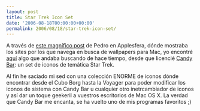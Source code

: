 ```yaml
---
layout: post
title: Star Trek Icon Set
date: '2006-08-18T00:00:00+00:00'
permalink: 2006/08/18/star-trek-icon-set/
---
```

<img style="float:right; margin:0 0 10px 10px;" src="http://photos1.blogger.com/blogger/6639/1972/320/StarTrek.jpg" border="0" alt="" />A través de <a href="http://www.applesfera.com/2006/08/18-fondos-de-pantalla-sobre-apple">este magnífico post</a> de Pedro en Applesfera, dónde mostraba los sites por los que navega en busca de wallpapers para Mac, yo encontré <a href="http://www.pixelgirlpresents.com/icons.php?page=5&cat=mac">aquí</a> algo que andaba buscando de hace tiempo, desde que licencié <a href="http://www.panic.com/candybar/">Candy Bar</a>: un set de iconos de temática Star Trek. 

Al fin he saciado mi sed con una colección ENORME de iconos dónde encontrar desde el Cubo Borg hasta la Voyager para poder modificar los iconos de sistema con Candy Bar u cualquier otro inetrcambiador de iconos y así dar un toque geekeril a vuestros escritorios de Mac OS X. La verdad que Candy Bar me encanta, se ha vuelto uno de mis programas favoritos ;)
